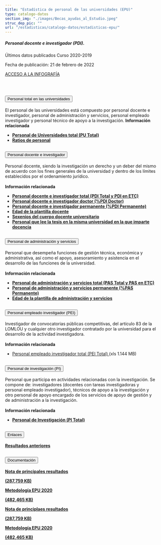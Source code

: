 ```yaml
---
title: "Estadística de personal de las universidades (EPU)"
type: catalogo-datos
section_img: "./images/Becas_ayudas_al_Estudio.jpeg"
struc_dep_pic: ""
url: "/estadisticas/catalogo-datos/estadisticas-epu/" 
---
```

<div class="row">
                    <div class="col-lg-4 info_prev_card">
                        <div class="card">
                            <div class="card-body">
                                <h5 class="card-title">Personal docente e investigador (PDI). </h5>
                                <div class="content">
                                    <div class="text">
                                        <p class="text">Últimos datos publicados Curso 2020-2019</p>
                                        <p class="text">Fecha de publicación: 21 de febrero de 2022</p>
                                    </div>                                
                                </div>
                                <div class="col-12 box_buttons">
                                    <a href="https://public.tableau.com/views/EPU20/Infografia?%3AshowVizHome=no&%3Aembed=true#2" type="button" class="btn btn_outline_blue" target="_blank">
                                        ACCESO A LA INFOGRAFÍA 
                                        <i class="icon far fa-images"></i>
                                        <i class="hover_icon far fa-images"></i>
                                    </a>
                                </div>
                            </div>
                        </div>
                    </div>
                    <div class="col-lg-8 card_img card_img_ip">
						<div class="card_content_img">
							<div class="img img-fluid" style="background: url('{{<siteurl>}}/images/estadisticas/infografia-EPU.png');"></div>
						</div>
                    </div>
                </div>
				<br><br>
        <section>
            <article>
                <div class="container container_xl_accoordion p-0">
                    <div class="row mt-4">
                        <div class="col-lg-12 content_collapse mb-120">
                            <div class="accordion" id="accordionPanelsStayOpenExample">
                                <div class="accordion-item">
                                    <h2 class="accordion-header" id="panelsStayOpen-headingOne">
                                        <button class="accordion-button collapsed" type="button"
                                            data-bs-toggle="collapse"
                                            data-bs-target="#panelsStayOpen-collapseOne"
                                            aria-expanded="false"
                                            aria-controls="panelsStayOpen-collapseOne">
                                            Personal total en las universidades
                                        </button>
                                    </h2>
                                    <div id="panelsStayOpen-collapseOne"
                                        class="accordion-collapse collapse "
                                        aria-labelledby="panelsStayOpen-headingOne">
                                        <div class="accordion-body">
                                            <article id="section_link">
                                                <div class="container-fluid">
                                                    <div class="row">
                                                        <div class="col-12" style="font-weight: normal">
                                                            El personal de las universidades está compuesto
                                                            por personal docente e investigador, personal de
                                                            administración y servicios, personal empleado
                                                            investigador y personal técnico de apoyo a la
                                                            investigación.
                                                            <b>Información relacionada
                                                            <ul>
                                                                <li><a href="http://estadisticas.mecd.gob.es/EducaDynPx/educabase/index.htm?type=pcaxis&path=/Universitaria/Personal/EPU19/PU&file=pcaxis&l=s0"
                                                                        target="_blank">Personal de
                                                                        Universidades total (PU Total)
                                                                        <i
                                                                            class="fas fa-external-link-alt"></i></a>
                                                                </li>
                                                                <li><a href="http://estadisticas.mecd.gob.es/EducaDynPx/educabase/index.htm?type=pcaxis&path=/Universitaria/Personal/EPU19/PU/Ratios&file=pcaxis&l=s0"
                                                                        target="_blank">Ratios de
                                                                        personal <i
                                                                            class="fas fa-external-link-alt"></i></a>
                                                                </li>
                                                            </ul>
                                                        </div>
                                                    </div>
                                                </div>
                                            </article>
                                        </div>
                                    </div>
                                </div>
                                <div class="accordion-item">
                                    <h2 class="accordion-header" id="panelsStayOpen-headingTwo">
                                        <button class="accordion-button collapsed" type="button"
                                            data-bs-toggle="collapse"
                                            data-bs-target="#panelsStayOpen-collapseTwo"
                                            aria-expanded="false">
                                            Personal docente e investigador
                                        </button>
                                    </h2>
                                    <div id="panelsStayOpen-collapseTwo" class="accordion-collapse collapse"
                                        aria-labelledby="panelsStayOpen-headingTwo">
                                        <div class="accordion-body">
                                            <article id="section_link">
                                                <div class="container-fluid">
                                                    <div class="row">
                                                        <div class="col-12" style="font-weight: normal">
                                                            Personal docente, siendo la investigación un
                                                            derecho y un deber del mismo de acuerdo con los
                                                            fines generales de la universidad y dentro de
                                                            los límites establecidos por el ordenamiento
                                                            jurídico.<br><br>
                                                            <b>Información relacionada<b>
                                                                    <ul>
                                                                        <li><a href="http://estadisticas.mecd.gob.es/EducaDynPx/educabase/index.htm?type=pcaxis&path=/Universitaria/Personal/EPU19&file=pcaxis&l=s0"
                                                                                target="_blank">Personal
                                                                                docente e investigador total
                                                                                (PDI Total y PDI en ETC) <i
                                                                                    class="fas fa-external-link-alt"></i></a>
                                                                        </li>
                                                                        <li><a href="http://estadisticas.mecd.gob.es/EducaDynPx/educabase/index.htm?type=pcaxis&path=/Universitaria/Personal/EPU19/Doctor&file=pcaxis&l=s0"
                                                                                target="_blank">Personal
                                                                                docente e investigador
                                                                                doctor (%PDI Doctor) <i
                                                                                    class="fas fa-external-link-alt"></i></a>
                                                                        </li>
                                                                        <li><a href="http://estadisticas.mecd.gob.es/EducaDynPx/educabase/index.htm?type=pcaxis&path=/Universitaria/Personal/EPU19/Permanente&file=pcaxis&l=s0"
                                                                                target="_blank">Personal
                                                                                docente e investigador
                                                                                permanente (%PDI Permanente)
                                                                                <i
                                                                                    class="fas fa-external-link-alt"></i></a>
                                                                        </li>
                                                                        <li><a href="http://estadisticas.mecd.gob.es/EducaDynPx/educabase/index.htm?type=pcaxis&path=/Universitaria/Personal/EPU19/Edad&file=pcaxis&l=s0"
                                                                                target="_blank">Edad de la
                                                                                plantilla docente <i
                                                                                    class="fas fa-external-link-alt"></i></a>
                                                                        </li>
                                                                        <li><a href="http://estadisticas.mecd.gob.es/EducaDynPx/educabase/index.htm?type=pcaxis&path=/Universitaria/Personal/EPU19/Sexenios&file=pcaxis&l=s0"
                                                                                target="_blank">Sexenios del
                                                                                cuerpo docente universitario
                                                                                <i
                                                                                    class="fas fa-external-link-alt"></i></a>
                                                                        </li>
                                                                        <li><a href="http://estadisticas.mecd.gob.es/EducaDynPx/educabase/index.htm?type=pcaxis&path=/Universitaria/Personal/EPU19/UnivL&file=pcaxis&l=s0"
                                                                                target="_blank">Personal que
                                                                                lee la tesis en la misma
                                                                                universidad en la que
                                                                                imparte docencia <i
                                                                                    class="fas fa-external-link-alt"></i></a>
                                                                        </li>
                                                                    </ul>
                                                        </div>
                                                    </div>
                                                </div>
                                            </article>
                                        </div>
                                    </div>
                                </div>
                                <div class="accordion-item">
                                    <h2 class="accordion-header" id="panelsStayOpen-headingTree">
                                        <button class="accordion-button collapsed" type="button"
                                            data-bs-toggle="collapse"
                                            data-bs-target="#panelsStayOpen-collapseTree"
                                            aria-expanded="false">
                                            Personal de administración y servicios
                                        </button>
                                    </h2>
                                    <div id="panelsStayOpen-collapseTree"
                                        class="accordion-collapse collapse"
                                        aria-labelledby="panelsStayOpen-headingTree">
                                        <div class="accordion-body">
                                            <article id="section_link">
                                                <div class="container-fluid">
                                                    <div class="row">
                                                        <div class="col-12" style="font-weight: normal">
                                                            Personal que desempeña funciones de gestión
                                                            técnica, económica y administrativa, así como el
                                                            apoyo, asesoramiento y asistencia en el
                                                            desarrollo de las funciones de la
                                                            universidad.<br><br>
                                                            <b>Información relacionada<b>
                                                                    <ul>
                                                                        <li><a href="http://estadisticas.mecd.gob.es/EducaDynPx/educabase/index.htm?type=pcaxis&path=/Universitaria/Personal/EPU19/PAS&file=pcaxis&l=s0"
                                                                                target="_blank">Personal de
                                                                                administración y servicios
                                                                                total (PAS Total y PAS en
                                                                                ETC) <i
                                                                                    class="fas fa-external-link-alt"></i></a>
                                                                        </li>
                                                                        <li><a href="http://estadisticas.mecd.gob.es/EducaDynPx/educabase/index.htm?type=pcaxis&path=/Universitaria/Personal/EPU19/PAS/Permanente&file=pcaxis&l=s0"
                                                                                target="_blank">Personal de
                                                                                administración y servicios
                                                                                permanente (%PAS Permanente)
                                                                                <i
                                                                                    class="fas fa-external-link-alt"></i></a>
                                                                        </li>
                                                                        <li><a href="http://estadisticas.mecd.gob.es/EducaDynPx/educabase/index.htm?type=pcaxis&path=/Universitaria/Personal/EPU19/PAS/Edad&file=pcaxis&l=s0"
                                                                                target="_blank">Edad de la
                                                                                plantilla de administración
                                                                                y servicios <i
                                                                                    class="fas fa-external-link-alt"></i></a>
                                                                        </li>
                                                                    </ul>
                                                        </div>
                                                    </div>
                                                </div>
                                            </article>
                                        </div>
                                    </div>
                                </div>
                                <div class="accordion-item">
                                    <h2 class="accordion-header" id="panelsStayOpen-headingFour">
                                        <button class="accordion-button collapsed" type="button"
                                            data-bs-toggle="collapse"
                                            data-bs-target="#panelsStayOpen-collapseFour"
                                            aria-expanded="false">
                                            Personal empleado investigador (PEI)
                                        </button>
                                    </h2>
                                    <div id="panelsStayOpen-collapseFour"
                                        class="accordion-collapse collapse"
                                        aria-labelledby="panelsStayOpen-headingFour">
                                        <div class="accordion-body">
                                            <article id="section_link">
                                                <div class="container-fluid">
                                                    <div class="row">
                                                        <div class="col-12" style="font-weight: normal">
                                                            Investigador de convocatorias públicas
                                                            competitivas, del artículo 83 de la LOMLOU y
                                                            cualquier otro investigador contratado por la
                                                            universidad para el desarrollo de la actividad
                                                            investigadora.<br><br>
                                                            <b>Información relacionada</b>
                                                            <ul>
                                                                <li><a href="http://estadisticas.mecd.gob.es/EducaDynPx/educabase/index.htm?type=pcaxis&path=/Universitaria/Personal/EPU19/PEI&file=pcaxis&l=s0"
                                                                        target="_blank">Personal empleado
                                                                        investigador total (PEI Total) <i
                                                                            class="fas fa-external-link-alt"></i></a>
                                                                    (xls 1.144 MB)</li>
                                                            </ul>
                                                        </div>
                                                    </div>
                                                </div>
                                            </article>
                                        </div>
                                    </div>
                                </div>
                                <div class="accordion-item">
                                    <h2 class="accordion-header" id="panelsStayOpen-headingFive">
                                        <button class="accordion-button collapsed" type="button"
                                            data-bs-toggle="collapse"
                                            data-bs-target="#panelsStayOpen-collapseFive"
                                            aria-expanded="false">
                                            Personal de investigación (PI)
                                        </button>
                                    </h2>
                                    <div id="panelsStayOpen-collapseFive"
                                        class="accordion-collapse collapse"
                                        aria-labelledby="panelsStayOpen-headingFive">
                                        <div class="accordion-body">
                                            <article id="section_link">
                                                <div class="container-fluid">
                                                    <div class="row">
                                                        <div class="col-12" style="font-weight: normal">
                                                            Personal que participa en actividades
                                                            relacionadas con la investigación. Se compone
                                                            de: investigadores (docentes con tareas
                                                            investigadoras y personal empleado
                                                            investigador), técnicos de apoyo a la
                                                            investigación y otro personal de apoyo encargado
                                                            de los servicios de apoyo de gestión y de
                                                            administración a la investigación.<br><br>
                                                            <b>Información relacionada
                                                            <ul>
                                                                <li><a href="http://estadisticas.mecd.gob.es/EducaDynPx/educabase/index.htm?type=pcaxis&path=/Universitaria/Personal/EPU19/PI&file=pcaxis&l=s0"
                                                                        target="_blank">Personal de
                                                                        Investigación (PI Total) <i
                                                                            class="fas fa-external-link-alt"></i></a>
                                                                </li>
                                                            </ul>
                                                        </div>
                                                    </div>
                                                </div>
                                            </article>
                                        </div>
                                    </div>
                                </div>
                            </div>
                        </div>
                    </div>
                </div>
            </article>
        </section>
<!-- -->
<section>
        <article>
            <div class="container">
                <div class="row justify-content-md-center">
                    <div class="col-md-10 content_collapse">
                        <div class="accordion accordion_alt" id="accordeonAlt">
                            <div class="accordion-item">
                                <h2 class="accordion-header" id="accordionAltHeading1">
                                    <button class="accordion-button expanded" type="button" data-bs-toggle="collapse" data-bs-target="#accordionAlt1" aria-expanded="false" aria-controls="accordionAlt1">
                                        <span class="icon"><i class="fas fa-link"></i></span>Enlaces
                                    </button>
                                </h2>
                                <div id="accordionAlt1" class="accordion-collapse collapse show" aria-labelledby="accordionAltHeading1">
                                    <div class="accordion-body">
                                        <div id="section_link">
                                            <div class="container-fluid sp">
                                                <div class="row w-100">
                                                    <div class="col-12">
                                                        <a href="https://www.educacionyfp.gob.es/servicios-al-ciudadano/estadisticas/universitaria/estadisticas/personal-universitario-copia.html" class="btn btn_link_icon" target="_blank">Resultados anteriores <i class="fas fa-external-link-alt"></i></a>
                                                    </div>
                                                </div>
											</div>
										</div>
									</div>
								</div>
							</div>
						</div>
					</div>
				</div>
                <div class="row justify-content-md-center">
                    <div class="col-md-10 content_collapse">
                        <div class="accordion accordion_alt" id="accordeonAlt">
                            <div class="accordion-item">
                                <h2 class="accordion-header" id="accordionAltHeading2">
                                    <button class="accordion-button expanded" type="button" data-bs-toggle="collapse" data-bs-target="#accordionAlt2" aria-expanded="false" aria-controls="accordionAlt2">
                                        <span class="icon"><i class="fas fa-file-pdf"></i></span>Documentación
                                    </button>
                                </h2>
                                <div id="accordionAlt2" class="accordion-collapse collapse show" aria-labelledby="accordionAltHeading2">
                                    <div class="accordion-body">
                                        <div id="section_link">
											<div class="container-fluid sp">
                                                <div class="row w-100">
                                                    <div class="col-lg-12 cards_download_cnt">
                                                        <div class="row jcc_mobile">
                                                            <div class="download_card">
                                                                <a class="card" href="{{<siteurl>}}documentos/pdf/estadisticas/NOTA_EPU_20-21.pdf" target="_blank">
                                                                    <div class="card-header">
                                                                        <i class="fal fa-download"></i>
                                                                    </div>
                                                                    <div class="card-body">
                                                                        <p class="text_body">Nota de principales resultados</p>
                                                                        <p class="text_file">
                                                                            <i class="fal fa-file-pdf pdf_icon"></i> (287,759 KB)
                                                                        </p>
                                                                    </div>
                                                                </a>
                                                            </div>
															<div class="download_card">
                                                                <a class="card" href="{{<siteurl>}}documentos/pdf/estadisticas/MetodologIaEPU20.pdf" target="_blank">
                                                                    <div class="card-header">
                                                                        <i class="fal fa-download"></i>
                                                                    </div>
                                                                    <div class="card-body">
                                                                        <p class="text_body">Metodología EPU 2020</p>
                                                                        <p class="text_file">
                                                                            <i class="fal fa-file-pdf pdf_icon"></i> (482,465 KB)
                                                                        </p>
                                                                    </div>
                                                                </a>
                                                            </div>
														</div>
                                                    </div>
<!-- MOBILE VERSION WITH SLIDER -->
                                                    <div class="col-12" id="section_box_download_card_slider">
                                                        <div class="swiper" id="slider_download_archive">
                                                          <div class="swiper-wrapper">
                                                            <div class="swiper-slide">
                                                                <div class="download_card">
                                                                    <a class="card" href="{{<siteurl>}}documentos/pdf/estadisticas/NOTA_EPU_20-21.pdf" target="_blank">
                                                                        <div class="card-header">
                                                                            <i class="fal fa-download"></i>
                                                                        </div>
                                                                        <div class="card-body">
                                                                            <p class="text_body">Nota de principlaes resultados</p>
                                                                            <p class="text_file">
                                                                                <i class="fal fa-file-pdf pdf_icon"></i> 
                                                                                 (287,759 KB)
                                                                            </p>
                                                                        </div>
                                                                    </a>
                                                                </div>
																<div class="download_card">
                                                                    <a class="card" href="{{<siteurl>}}documentos/pdf/estadisticas/NOTA_EPU_20-21.pdf" target="_blank">
                                                                        <div class="card-header">
                                                                            <i class="fal fa-download"></i>
                                                                        </div>
                                                                        <div class="card-body">
                                                                            <p class="text_body">Metodología EPU 2020</p>
                                                                            <p class="text_file">
                                                                                <i class="fal fa-file-pdf pdf_icon"></i> 
                                                                                 (482,465 KB)
                                                                            </p>
                                                                        </div>
                                                                    </a>
                                                                </div>
                                                            </div>
															</div>
                                                          <div class="swiper-pagination"></div>
                                                        </div>
                                                    </div>
                                                </div>
                                            </div>
                                        </div>
                                    </div>
                                </div>
                          </div>
		</article> 
</section>

